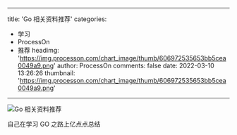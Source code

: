 
---
title: 'Go 相关资料推荐'
categories: 
 - 学习
 - ProcessOn
 - 推荐
headimg: 'https://img.processon.com/chart_image/thumb/606972535653bb5cea0049a9.png'
author: ProcessOn
comments: false
date: 2022-03-10 13:26:26
thumbnail: 'https://img.processon.com/chart_image/thumb/606972535653bb5cea0049a9.png'
---

<div>   
<img class="thumb" alt="Go 相关资料推荐" src="https://img.processon.com/chart_image/thumb/606972535653bb5cea0049a9.png" referrerpolicy="no-referrer">
<p>自己在学习 GO 之路上亿点点总结</p>  
</div>
            
